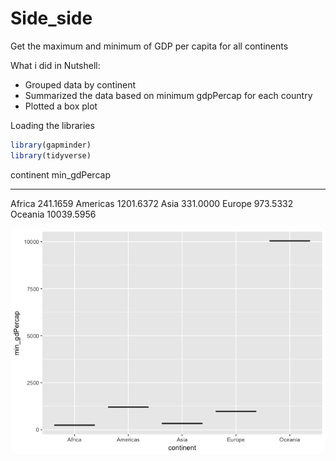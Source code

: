 # Side_side

Get the maximum and minimum of GDP per capita for all continents

What i did in Nutshell:

- Grouped data by continent
- Summarized the data based on minimum gdpPercap for each country
- Plotted a box plot  

Loading the libraries

```r
library(gapminder)
library(tidyverse)
```

<div class="twoC">

continent    min_gdPercap
----------  -------------
Africa           241.1659
Americas        1201.6372
Asia             331.0000
Europe           973.5332
Oceania        10039.5956

![](Side_side_files/figure-html/unnamed-chunk-2-1.png)<!-- -->

</div>
<div class="clearer"></div>

